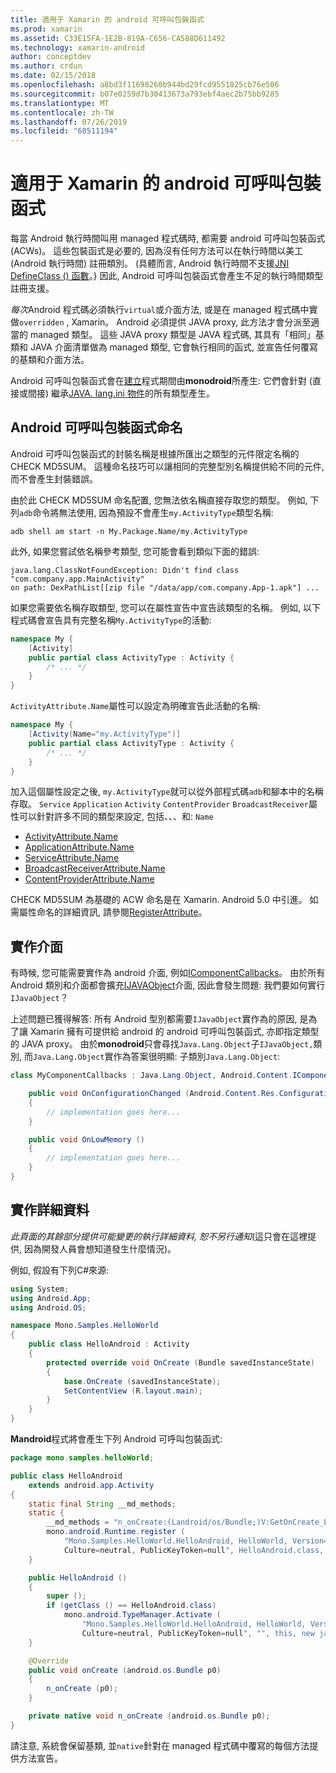 ```yaml
---
title: 適用于 Xamarin 的 android 可呼叫包裝函式
ms.prod: xamarin
ms.assetid: C33E15FA-1E2B-819A-C656-CA588D611492
ms.technology: xamarin-android
author: conceptdev
ms.author: crdun
ms.date: 02/15/2018
ms.openlocfilehash: a8bd3f11698260b944bd29fcd9551825cb76e506
ms.sourcegitcommit: b07e0259d7b30413673a793ebf4aec2b75bb9285
ms.translationtype: MT
ms.contentlocale: zh-TW
ms.lasthandoff: 07/26/2019
ms.locfileid: "68511194"
---
```

# <a name="android-callable-wrappers-for-xamarinandroid"></a>適用于 Xamarin 的 android 可呼叫包裝函式

每當 Android 執行時間叫用 managed 程式碼時, 都需要 android 可呼叫包裝函式 (ACWs)。 這些包裝函式是必要的, 因為沒有任何方法可以在執行時間以美工 (Android 執行時間) 註冊類別。 (具體而言, Android 執行時間不支援[JNI DefineClass () 函數](http://docs.oracle.com/javase/1.5.0/docs/guide/jni/spec/functions.html#wp15986)。} 因此, Android 可呼叫包裝函式會產生不足的執行時間類型註冊支援。 

*每次*Android 程式碼必須執行`virtual`或介面方法, 或是在 managed 程式碼中實做`overridden` , Xamarin。 Android 必須提供 JAVA proxy, 此方法才會分派至適當的 managed 類型。 這些 JAVA proxy 類型是 JAVA 程式碼, 其具有「相同」基類和 JAVA 介面清單做為 managed 類型, 它會執行相同的函式, 並宣告任何覆寫的基類和介面方法。 

Android 可呼叫包裝函式會在[建立](~/android/deploy-test/building-apps/build-process.md)程式期間由**monodroid**所產生: 它們會針對 (直接或間接) 繼承[JAVA. lang.ini 物件](xref:Java.Lang.Object)的所有類型產生。 



## <a name="android-callable-wrapper-naming"></a>Android 可呼叫包裝函式命名

Android 可呼叫包裝函式的封裝名稱是根據所匯出之類型的元件限定名稱的 CHECK MD5SUM。 這種命名技巧可以讓相同的完整型別名稱提供給不同的元件, 而不會產生封裝錯誤。 

由於此 CHECK MD5SUM 命名配置, 您無法依名稱直接存取您的類型。 例如, 下列`adb`命令將無法使用, 因為預設不會產生`my.ActivityType`類型名稱: 

```shell
adb shell am start -n My.Package.Name/my.ActivityType
```

此外, 如果您嘗試依名稱參考類型, 您可能會看到類似下面的錯誤:

```shell
java.lang.ClassNotFoundException: Didn't find class "com.company.app.MainActivity"
on path: DexPathList[[zip file "/data/app/com.company.App-1.apk"] ...
```

如果您需要依名稱存取類型, 您可以在屬性宣告中宣告該類型的名稱。 例如, 以下程式碼會宣告具有完整名稱`My.ActivityType`的活動:

```csharp
namespace My {
    [Activity]
    public partial class ActivityType : Activity {
        /* ... */
    }
}
```

`ActivityAttribute.Name`屬性可以設定為明確宣告此活動的名稱: 

```csharp
namespace My {
    [Activity(Name="my.ActivityType")]
    public partial class ActivityType : Activity {
        /* ... */
    }
}
```

加入這個屬性設定之後, `my.ActivityType`就可以從外部程式碼`adb`和腳本中的名稱存取。 `Service` `Application` `Activity` `ContentProvider` `BroadcastReceiver`屬性可以針對許多不同的類型來設定, 包括、、、和: `Name` 

-   [ActivityAttribute.Name](xref:Android.App.ActivityAttribute.Name)
-   [ApplicationAttribute.Name](xref:Android.App.ApplicationAttribute.Name)
-   [ServiceAttribute.Name](xref:Android.App.ServiceAttribute.Name)
-   [BroadcastReceiverAttribute.Name](xref:Android.Content.BroadcastReceiverAttribute.Name)
-   [ContentProviderAttribute.Name](xref:Android.Content.ContentProviderAttribute.Name)

CHECK MD5SUM 為基礎的 ACW 命名是在 Xamarin. Android 5.0 中引進。 如需屬性命名的詳細資訊, 請參閱[RegisterAttribute](xref:Android.Runtime.RegisterAttribute)。 



## <a name="implementing-interfaces"></a>實作介面

有時候, 您可能需要實作為 android 介面, 例如[IComponentCallbacks](xref:Android.Content.IComponentCallbacks)。 由於所有 Android 類別和介面都會擴充[IJAVAObject](xref:Android.Runtime.IJavaObject)介面, 因此會發生問題: 我們要如何實行`IJavaObject`？ 

上述問題已獲得解答: 所有 Android 型別都需要`IJavaObject`實作為的原因, 是為了讓 Xamarin 擁有可提供給 android 的 android 可呼叫包裝函式, 亦即指定類型的 JAVA proxy。 由於**monodroid**只會尋找`Java.Lang.Object`子`IJavaObject,`類別, 而`Java.Lang.Object`實作為答案很明顯: 子類別`Java.Lang.Object`: 

```csharp
class MyComponentCallbacks : Java.Lang.Object, Android.Content.IComponentCallbacks {

    public void OnConfigurationChanged (Android.Content.Res.Configuration newConfig)
    {
        // implementation goes here...
    } 

    public void OnLowMemory ()
    {
        // implementation goes here...
    }
}
```


## <a name="implementation-details"></a>實作詳細資料

*此頁面的其餘部分提供可能變更的執行詳細資料, 恕不另行通知*(這只會在這裡提供, 因為開發人員會想知道發生什麼情況)。 

例如, 假設有下列C#來源:

```csharp
using System;
using Android.App;
using Android.OS;

namespace Mono.Samples.HelloWorld
{
    public class HelloAndroid : Activity
    {
        protected override void OnCreate (Bundle savedInstanceState)
        {
            base.OnCreate (savedInstanceState);
            SetContentView (R.layout.main);
        }
    }
}
```

**Mandroid**程式將會產生下列 Android 可呼叫包裝函式: 

```java
package mono.samples.helloWorld;

public class HelloAndroid
    extends android.app.Activity
{
    static final String __md_methods;
    static {
        __md_methods = "n_onCreate:(Landroid/os/Bundle;)V:GetOnCreate_Landroid_os_Bundle_Handler\n" + "";
        mono.android.Runtime.register (
            "Mono.Samples.HelloWorld.HelloAndroid, HelloWorld, Version=1.0.0.0, 
            Culture=neutral, PublicKeyToken=null", HelloAndroid.class, __md_methods);
    }

    public HelloAndroid ()
    {
        super ();
        if (getClass () == HelloAndroid.class)
            mono.android.TypeManager.Activate (
                "Mono.Samples.HelloWorld.HelloAndroid, HelloWorld, Version=1.0.0.0, 
                Culture=neutral, PublicKeyToken=null", "", this, new java.lang.Object[] {  });
    }

    @Override
    public void onCreate (android.os.Bundle p0)
    {
        n_onCreate (p0);
    }

    private native void n_onCreate (android.os.Bundle p0);
}
```

請注意, 系統會保留基類, 並`native`針對在 managed 程式碼中覆寫的每個方法提供方法宣告。 
